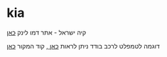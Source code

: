 # kia

קיה ישראל - אתר דמו
לינק <a href="https://gurelbs.github.io/kia/">כאן</a>

דוגמה לטמפלט לרכב בודד ניתן לראות <a href="https://gurelbs.github.io/kia/tamplate/picanto.html">כאן </a>,
קוד המקור <a href="https://gurelbs.github.io/kia/tamplate/picanto.html">כאן </a>

